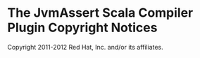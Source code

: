 # The JvmAssert Scala Compiler Plugin Copyright Notices 

Copyright 2011-2012 Red Hat, Inc. and/or its affiliates.

